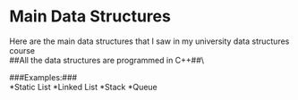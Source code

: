 # Main Data Structures #
Here are the main data structures that I saw in my university data structures course\
##All the data structures are programmed in C++##\

###Examples:###\
*Static List
*Linked List
*Stack
*Queue
